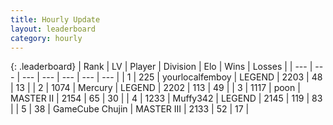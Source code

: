 ```yaml
---
title: Hourly Update
layout: leaderboard
category: hourly
---
```


{: .leaderboard}
| Rank | LV | Player | Division | Elo | Wins | Losses |
| --- | --- | --- | --- | --- | --- | --- |
| <span data-change="0">1</span> | 225 | <span title="ID: 719486">yourlocalfemboy</span> | LEGEND | <span data-change="0">2203</span> | <span data-change="0">48</span> | <span data-change="0">13</span> |
| <span data-change="0">2</span> | 1074 | <span title="ID: 692745">Mercury</span> | LEGEND | <span data-change="0">2202</span> | <span data-change="0">113</span> | <span data-change="0">49</span> |
| <span data-change="1">3</span> | 1117 | <span title="ID: 540690">poon</span> | MASTER II | <span data-change="14">2154</span> | <span data-change="1">65</span> | <span data-change="0">30</span> |
| <span data-change="-1">4</span> | 1233 | <span title="ID: 720567">Muffy342</span> | LEGEND | <span data-change="-54">2145</span> | <span data-change="1">119</span> | <span data-change="4">83</span> |
| <span data-change="0">5</span> | 38 | <span title="ID: 754306">GameCube Chujin</span> | MASTER III | <span data-change="0">2133</span> | <span data-change="0">52</span> | <span data-change="0">17</span> |